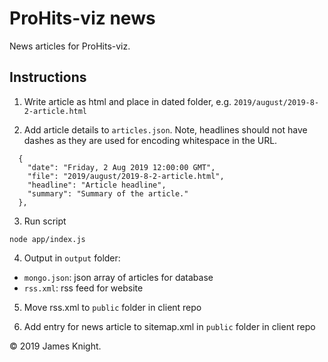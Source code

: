 # ProHits-viz news

News articles for ProHits-viz.

## Instructions

1. Write article as html and place in dated folder, e.g. `2019/august/2019-8-2-article.html`

2. Add article details to `articles.json`. Note, headlines should not have dashes as they
are used for encoding whitespace in the URL.

```
  {
    "date": "Friday, 2 Aug 2019 12:00:00 GMT",
    "file": "2019/august/2019-8-2-article.html",
    "headline": "Article headline",
    "summary": "Summary of the article."
  },
```

3. Run script
```
node app/index.js
```

4. Output in `output` folder:
* `mongo.json`: json array of articles for database
* `rss.xml`: rss feed for website

5. Move rss.xml to `public` folder in client repo

6. Add entry for news article to sitemap.xml in `public` folder in client repo

© 2019 James Knight.